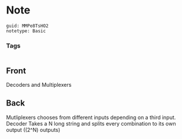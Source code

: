 # Note
```
guid: MMPe8TsHO2
notetype: Basic
```

### Tags
```
```

## Front
Decoders and Multiplexers

## Back
Mutliplexers chooses from different inputs depending on a third input.
Decoder Takes a N long string and splits every combination to its own output (\(2^N\) outputs)
